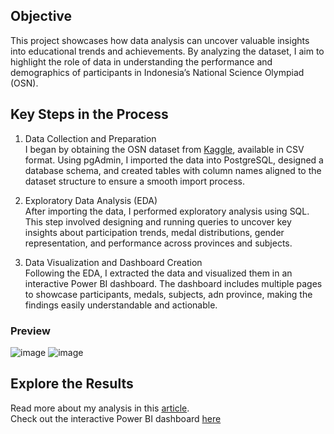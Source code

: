## Objective
This project showcases how data analysis can uncover valuable insights into educational trends and achievements. By analyzing the dataset, I aim to highlight the role of data in understanding the performance and demographics of participants in Indonesia’s National Science Olympiad (OSN).

## Key Steps in the Process
1. Data Collection and Preparation\
I began by obtaining the OSN dataset from [Kaggle](https://www.kaggle.com/datasets/anakpindahan/indonesia-national-science-olympiad-osn), available in CSV format. Using pgAdmin, I imported the data into PostgreSQL, designed a database schema, and created tables with column names aligned to the dataset structure to ensure a smooth import process.

2. Exploratory Data Analysis (EDA)\
After importing the data, I performed exploratory analysis using SQL. This step involved designing and running queries to uncover key insights about participation trends, medal distributions, gender representation, and performance across provinces and subjects.

3. Data Visualization and Dashboard Creation\
Following the EDA, I extracted the data and visualized them in an interactive Power BI dashboard. The dashboard includes multiple pages to showcase participants, medals, subjects, adn province, making the findings easily understandable and actionable.

### Preview 
![image](https://github.com/user-attachments/assets/dc9a803b-6381-4464-be5f-a2a8268fd014)
![image](https://github.com/user-attachments/assets/e916d0cc-afdd-413a-becc-75083a3e097e)



## Explore the Results
Read more about my analysis in this [article](https://medium.com/p/dc9ca66c2880/edit).\
Check out the interactive Power BI dashboard [here](https://app.powerbi.com/view?r=eyJrIjoiMzUxMzhjZTUtNzk3NS00ODhlLTgxMTUtYTdhZDFhNWRjYzkwIiwidCI6IjQ0ZTgzNWFmLWYwNWUtNGY3ZS1iNDdjLTcxOGZjMTg1NDgxYyIsImMiOjEwfQ%3D%3D)

